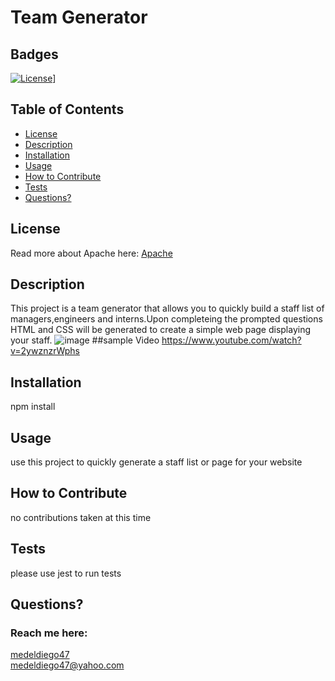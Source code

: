 # Team Generator
  ## Badges
  [![License](https://img.shields.io/badge/License-Apache%202.0-blue.svg)](https://opensource.org/licenses/Apache-2.0)]
  ## Table of Contents
  * [License](#license)
  * [Description](#description)
  * [Installation](#installation)
  * [Usage](#usage)
  * [How to Contribute](#how-to-contribute)
  * [Tests](#tests)
  * [Questions?](#questions)
  ## License
  Read more about Apache here:
  [Apache](https://opensource.org/licenses/Apache-2.0)
  ## Description
  This project is a team generator that allows you to quickly build a staff list of managers,engineers and interns.Upon completeing the prompted questions HTML and CSS will be generated to create a simple web page displaying your staff.
  ![image](https://user-images.githubusercontent.com/109823956/194742242-4c053d27-446b-4168-8db6-366265f7e09f.png)
  ##sample Video 
  https://www.youtube.com/watch?v=2ywznzrWphs
  ## Installation
  npm install
  ## Usage
  use this project to quickly generate a staff list or page for your website
  ## How to Contribute  
  no contributions taken at this time
  ## Tests
  please use jest to run tests 
  ## Questions?
  ### Reach me here: 
  [medeldiego47](https://github.com/medeldiego47)  
  medeldiego47@yahoo.com
